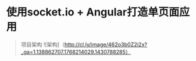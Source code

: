 # 使用socket.io + Angular打造单页面应用
>项目架构
![架构]（http://cl.ly/image/462o3b0Z2i2x?_ga=1.138862707.1768214029.1430788285）
